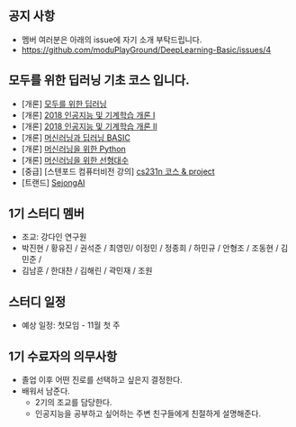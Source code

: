 

## 공지 사항
- 멤버 여러분은 아래의 issue에 자기 소개 부탁드립니다. 
- https://github.com/moduPlayGround/DeepLearning-Basic/issues/4


## 모두를 위한 딥러닝 기초 코스 입니다.
- [개론] [모두를 위한 딥러닝](https://hunkim.github.io/ml/)
- [개론] [2018 인공지능 및 기계학습 개론 I](https://www.edwith.org/machinelearning1_17)
- [개론] [2018 인공지능 및 기계학습 개론 II](https://www.edwith.org/machinelearning2__17)
- [개론] [머신러닝과 딥러닝 BASIC](https://www.edwith.org/others26)
- [개론] [머신러닝을 위한 Python](https://www.edwith.org/aipython)
- [개론] [머신러닝을 위한 선형대수](https://www.edwith.org/linearalgebra4ai)
- [중급] [스텐포드 컴퓨터비전 강의] [cs231n 코스 & project]()
- [트랜드] [SejongAI](https://github.com/moduPlayGound/SejongAI)


## 1기 스터디 멤버
- 조교: 강다인 연구원
- 박진현 / 황유진 / 권석준 / 최영민/ 이정민 / 정종희 / 하민규 / 안형조 / 조동현 / 김민준 / 
- 김남훈 / 한대찬 / 김해린 / 곽민재 / 조원 

## 스터디 일정
- 예상 일정: 첫모임 - 11월 첫 주

## 1기 수료자의 의무사항
- 졸업 이후 어떤 진로를 선택하고 싶은지 결정한다.
- 배워서 남준다.
  - 2기의 조교를 담당한다.
  - 인공지능을 공부하고 싶어하는 주변 친구들에게 친절하게 설명해준다. 
